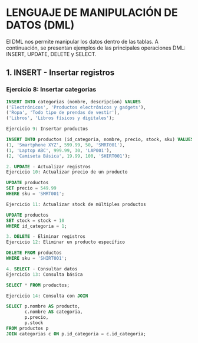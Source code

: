 # LENGUAJE DE MANIPULACIÓN DE DATOS (DML)

El DML nos permite manipular los datos dentro de las tablas. A continuación, se presentan ejemplos de las principales operaciones DML: INSERT, UPDATE, DELETE y SELECT.

## 1. INSERT - Insertar registros

### Ejercicio 8: Insertar categorías
```sql
INSERT INTO categorias (nombre, descripcion) VALUES
('Electrónicos', 'Productos electrónicos y gadgets'),
('Ropa', 'Todo tipo de prendas de vestir'),
('Libros', 'Libros físicos y digitales');

Ejercicio 9: Insertar productos

INSERT INTO productos (id_categoria, nombre, precio, stock, sku) VALUES
(1, 'Smartphone XYZ', 599.99, 50, 'SMRT001'),
(1, 'Laptop ABC', 999.99, 30, 'LAP001'),
(2, 'Camiseta Básica', 19.99, 100, 'SHIRT001');

2. UPDATE - Actualizar registros
Ejercicio 10: Actualizar precio de un producto

UPDATE productos 
SET precio = 549.99 
WHERE sku = 'SMRT001';

Ejercicio 11: Actualizar stock de múltiples productos

UPDATE productos 
SET stock = stock + 10 
WHERE id_categoria = 1;

3. DELETE - Eliminar registros
Ejercicio 12: Eliminar un producto específico

DELETE FROM productos 
WHERE sku = 'SHIRT001';

4. SELECT - Consultar datos
Ejercicio 13: Consulta básica

SELECT * FROM productos;

Ejercicio 14: Consulta con JOIN

SELECT p.nombre AS producto, 
       c.nombre AS categoria, 
       p.precio, 
       p.stock
FROM productos p
JOIN categorias c ON p.id_categoria = c.id_categoria;

